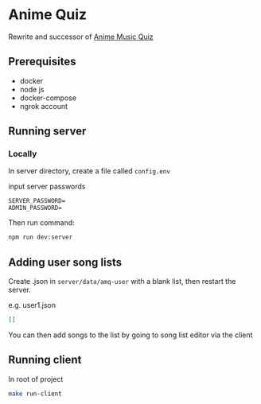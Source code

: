 # Anime Quiz
Rewrite and successor of [Anime Music Quiz](https://github.com/xLasercut/anime-music-quiz)

## Prerequisites
- docker
- node js
- docker-compose
- ngrok account

## Running server
### Locally
In server directory, create a file called `config.env`

input server passwords
```dotenv
SERVER_PASSWORD=
ADMIN_PASSWORD=
```

Then run command:
```bash
npm run dev:server
```


## Adding user song lists
Create <filename>.json in `server/data/amq-user` with a blank list, then restart the server.

e.g. user1.json
```json
[]
````
You can then add songs to the list by going to song list editor via the client

## Running client
In root of project
```bash
make run-client
```
